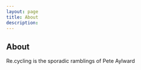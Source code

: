 ```yaml
---
layout: page
title: About
description: 
---
```

## About
Re.cycling is the sporadic ramblings of Pete Aylward 




